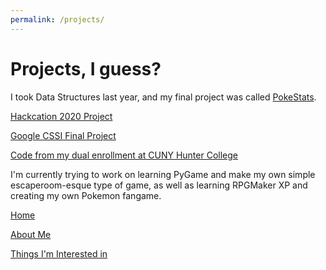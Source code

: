 ```yaml
---
permalink: /projects/
---
```


# Projects, I guess?

I took Data Structures last year, and my final project was called [PokeStats](https://github.com/JuliaYu2002/PokeStats).

[Hackcation 2020 Project](https://github.com/JuliaYu2002/TheGoodVibes)

[Google CSSI Final Project](https://github.com/JuliaYu2002/cssiFinal)

[Code from my dual enrollment at CUNY Hunter College](https://github.com/JuliaYu2002/HunterDE)

I'm currently trying to work on learning PyGame and make my own simple escaperoom-esque type of game, as well as learning RPGMaker XP and creating my own Pokemon fangame.

[Home](https://juliayu2002.github.io/)

[About Me](https://juliayu2002.github.io/about)

[Things I'm Interested in](https://juliayu2002.github.io/interests)
